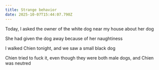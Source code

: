 ```yaml
---
title: Strange behavior
date: 2025-10-07T15:44:07.790Z
---
```


Today, I asked the owner of the white dog near my house about her dog

She had given the dog away because of her naughtiness

I walked Chien tonight, and we saw a small black dog

Chien tried to fuck it, even though they were both male dogs, and Chien was neutred
